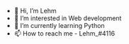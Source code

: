- 👋 Hi, I’m Lehm
- 👀 I’m interested in Web development
- 🌱 I’m currently learning Python
- 📫 How to reach me - Lehm_#4116

<!---
Lehm35/Lehm35 is a ✨ special ✨ repository because its `README.md` (this file) appears on your GitHub profile.
You can click the Preview link to take a look at your changes.
--->
